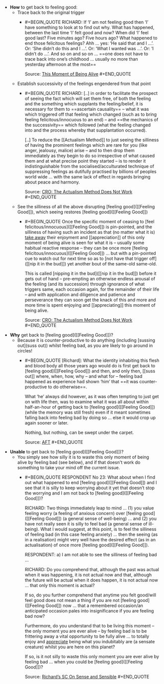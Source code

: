 - **How** to get back to feeling good:
	- Trace back to the original trigger
		- #+BEGIN_QUOTE
		  RICHARD: If ‘I’ am not feeling good then ‘I’ have something to look at to find out why. What has happened, between the last time ‘I’ felt good and now? When did ‘I’ feel good last? Five minutes ago? Five hours ago? What happened to end those felicitous feelings? Ahh ... yes: ‘He said that and I ...’. Or: ‘She didn’t do this and I ...’. Or: ‘What I wanted was ...’. Or: ‘I didn’t do ...’. And so on and so on ... ==one does not have to trace back into one’s childhood ... usually no more than yesterday afternoon at the most==
		  
		  Source: [This Moment of Being Alive](https://actualfreedom.com.au/richard/articles/thismomentofbeingalive.htm)
		  #+END_QUOTE
	- Establish successivity of the feelings engendered from that point
		- #+BEGIN_QUOTE
		  RICHARD: [..]  in order to facilitate the prospect of seeing the fact which will set them free, of both the feeling and the something which supplants the feeling/belief, it is necessary for them to ==ascertain causality== – what it was which triggered off that feeling which changed (such as to bring feeling felicitous/innocuous to an end) – and ==the mechanics of the successivity== which followed (what the feeling changed into and the process whereby that supplantation occurred).
		  
		  [..] To reduce the [[Actualism Method]] to just seeing the silliness of having the prominent feelings which are rare for you (like anger, jealousy, malice) arise – and to then drop them immediately as they begin to do so irrespective of what caused them and at what precise point they started – is to render it indistinguishable from the socialised/acculturated technique of suppressing feelings as dutifully practised by billions of peoples world wide ... with the same lack of effect in regards bringing about peace and harmony.
		  
		  Source: [CRO: The Actualism Method Does Not Work](https://www.actualfreedom.com.au/sundry/commonobjections/CRO31a.htm)
		  #+END_QUOTE
	- See the silliness of all the above disrupting [feeling good]([[Feeling Good]]), which seeing restores [feeling good]([[Feeling Good]])
		- #+BEGIN_QUOTE
		  Once the specific moment of ceasing to [feel felicitous/innocuous]([[Feeling Good]]) is pin-pointed, and the silliness of having such an incident as that (no matter what it is) [take away]([[diminishment]]) their enjoyment and [[appreciation]] of this only moment of being alive is seen for what it is – usually some habitual reactive response – they can be once more [feeling felicitous/innocuous]([[Feeling Good]]) ... but with a pin-pointed cue to watch out for next time so as to [not have that trigger off]([[nip it in the bud]]) yet another bout of the same-old same-old.
		  
		  This is called [nipping it in the bud]([[nip it in the bud]]) before it gets out of hand – pre-empting an otherwise endless arousal of the feeling (and its succession) through ignorance of what triggers same, each occasion again, for the remainder of their life – and with application and diligence and patience and perseverance they can soon get the knack of this and more and more time is spent enjoying and [[appreciating]] this moment of being alive.
		  
		  Source: [CRO: The Actualism Method Does Not Work](https://www.actualfreedom.com.au/sundry/commonobjections/CRO31a.htm)
		  #+END_QUOTE
- **Why** get back to [feeling good]([[Feeling Good]])?
	- Because it is counter-productive to do anything (including [sussing out](suss out)) whilst feeling bad, as you are likely to go around in circles!
		- #+BEGIN_QUOTE
		  [Richard]: What the identity inhabiting this flesh and blood body all those years ago would do is first get back to [feeling good]([[Feeling Good]]) and then, and only then, [[suss out]] where, when, how, why – and what for – feeling bad happened as experience had shown ‘him’ that ==it was counter-productive to do otherwise==.
		  
		  What ‘he’ always did however, as it was often tempting to just get on with life then, was to examine what it was all about within half-an-hour of getting back to [feeling good]([[Feeling Good]]) (while the memory was still fresh) even if it meant sometimes falling back into feeling bad by doing so … else it would crop up again sooner or later.
		  
		  Nothing, but nothing, can be swept under the carpet.
		  
		  Source: [AFT](https://www.actualfreedom.com.au/richard/articles/thismomentofbeingalive.htm)
		  #+END_QUOTE
- **Unable** to get back to [feeling good]([[Feeling Good]])?
	- You simply see how silly it is to waste this only moment of being alive by feeling bad (see below), and if that doesn't work do something to take your mind off the current issue.
		- #+BEGIN_QUOTE
		  RESPONDENT No 23: What about when I find out what happened to end [feeling good]([[Feeling Good]]) and I see that it is silly to keep worrying about it yet that doesn’t stop the worrying and I am not back to [feeling good]([[Feeling Good]])?
		  
		  RICHARD: Two things immediately leap to mind ... (1) you value feeling worry (a feeling of anxious concern) over [feeling good]([[Feeling Good]]) (a general sense of well-being) ... and (2) you have not really seen it is silly to feel bad (a general sense of ill-being). What I would suggest, at this point, is to feel the silliness of feeling bad (in this case feeling anxiety) ... then the seeing (as in a realisation) might very well have the desired effect (as in an actualisation) of once more [feeling good]([[Feeling Good]]).
		  
		  RESPONDENT: a) I am not able to see the silliness of feeling bad ...
		  
		  RICHARD: Do you comprehend that, although the past was actual when it was happening, it is not actual now and that, although the future will be actual when it does happen, it is not actual now ... that only this moment is actual?
		  
		  If so, do you further comprehend that anytime you felt good/will feel good does not mean a thing if you are not [feeling good]([[Feeling Good]]) now ... that a remembered occasion/an anticipated occasion pales into insignificance if you are feeling bad now?
		  
		  Furthermore, do you understand that to be living this moment – the only moment you are ever alive – by feeling bad is to be frittering away a vital opportunity to be fully alive ... to totally enjoy and [appreciate]([[appreciation]]) being what you indubitably are (a sensate creature) whilst you are here on this planet?
		  
		  If so, is it not silly to waste this only moment you are ever alive by feeling bad ... when you could be [feeling good]([[Feeling Good]])?
		  
		  Source: [Richard’s SC On Sense and Sensible](https://www.actualfreedom.com.au/richard/selectedcorrespondence/sc-sense.htm) 
		  #+END_QUOTE